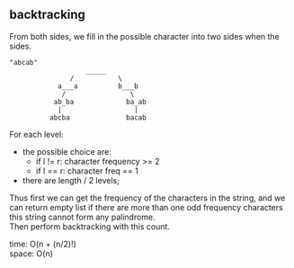 ## backtracking
From both sides, we fill in the possible character into two sides when the sides.<br>

	"abcab"
	                   _____
	               /           \
	            a___a          b___b
	             /                \
	           ab_ba             ba_ab
	            |                  |
	          abcba              bacab

For each level:
- the possible choice are:
	- if l != r: character frequency >= 2
	- if l == r: character freq == 1
- there are length / 2 levels;

Thus first we can get the frequency of the characters in the string, and we can return empty list if there are more than one odd frequency characters this string cannot form any palindrome.<br>
Then perform backtracking with this count.

time: O(n + (n/2)!)<br>
space: O(n)
